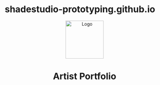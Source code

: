 # shadestudio-prototyping.github.io

<p align="center">
    <img alt="Logo" src= "![shade-01](https://github.com/shadestudio/shadestudio-prototyping.github.io/assets/142240446/1db999be-c989-4390-b5c7-de3c81ae4f21)
" height="120">
    <h1 align="center">Artist Portfolio</h1>
</p>

